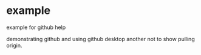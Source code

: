 # example
example for github help

demonstrating github and using github desktop
another not to show pulling origin.
